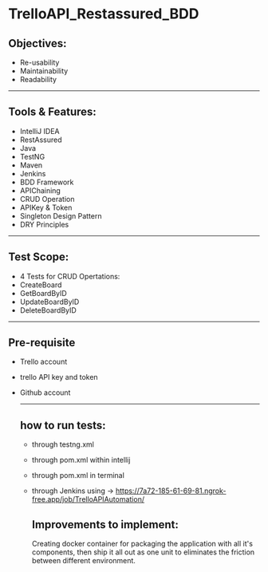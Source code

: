 # TrelloAPI_Restassured_BDD

## Objectives:
- Re-usability
- Maintainability
- Readability
________________________________

## Tools & Features:
- IntelliJ IDEA
- RestAssured
- Java
- TestNG
- Maven
- Jenkins
- BDD Framework
- APIChaining
- CRUD Operation
- APIKey & Token
- Singleton Design Pattern
- DRY Principles
_________________________________

## Test Scope:
- 4 Tests for CRUD Opertations:
- CreateBoard
- GetBoardByID
- UpdateBoardByID
- DeleteBoardByID
___________________________________
## Pre-requisite 
- Trello account
- trello API key and token
- Github account
  _______________________________
  
  ## how to run tests:
  - through testng.xml
  - through pom.xml within intellij
  - through pom.xml in terminal
  - through Jenkins using -> https://7a72-185-61-69-81.ngrok-free.app/job/TrelloAPIAutomation/

    ## Improvements to implement:
    Creating docker container for packaging the application with all it's components, then ship it all out as one unit to eliminates the friction between different environment.



